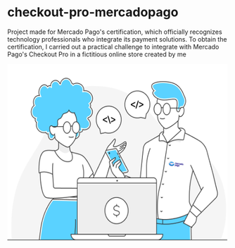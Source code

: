 # checkout-pro-mercadopago
Project made for Mercado Pago's certification, which officially recognizes technology professionals who integrate its payment solutions. To obtain the certification, I carried out a practical challenge to integrate with Mercado Pago's Checkout Pro in a fictitious online store created by me

<img src='./mercado-pago.png' alt='mercado-pago-logo' width='500px' height='400px'>